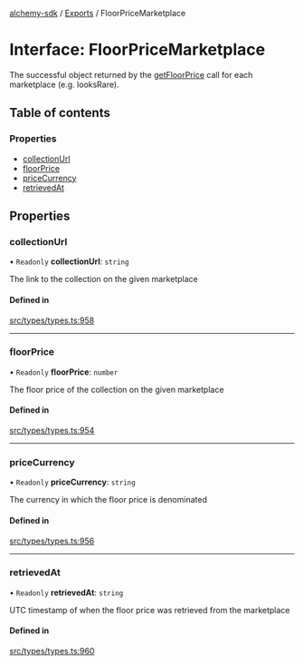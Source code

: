 [alchemy-sdk](../README.md) / [Exports](../modules.md) / FloorPriceMarketplace

# Interface: FloorPriceMarketplace

The successful object returned by the [getFloorPrice](../classes/NftNamespace.md#getfloorprice) call for each
marketplace (e.g. looksRare).

## Table of contents

### Properties

- [collectionUrl](FloorPriceMarketplace.md#collectionurl)
- [floorPrice](FloorPriceMarketplace.md#floorprice)
- [priceCurrency](FloorPriceMarketplace.md#pricecurrency)
- [retrievedAt](FloorPriceMarketplace.md#retrievedat)

## Properties

### collectionUrl

• `Readonly` **collectionUrl**: `string`

The link to the collection on the given marketplace

#### Defined in

[src/types/types.ts:958](https://github.com/alchemyplatform/alchemy-sdk-js/blob/4483414/src/types/types.ts#L958)

___

### floorPrice

• `Readonly` **floorPrice**: `number`

The floor price of the collection on the given marketplace

#### Defined in

[src/types/types.ts:954](https://github.com/alchemyplatform/alchemy-sdk-js/blob/4483414/src/types/types.ts#L954)

___

### priceCurrency

• `Readonly` **priceCurrency**: `string`

The currency in which the floor price is denominated

#### Defined in

[src/types/types.ts:956](https://github.com/alchemyplatform/alchemy-sdk-js/blob/4483414/src/types/types.ts#L956)

___

### retrievedAt

• `Readonly` **retrievedAt**: `string`

UTC timestamp of when the floor price was retrieved from the marketplace

#### Defined in

[src/types/types.ts:960](https://github.com/alchemyplatform/alchemy-sdk-js/blob/4483414/src/types/types.ts#L960)

